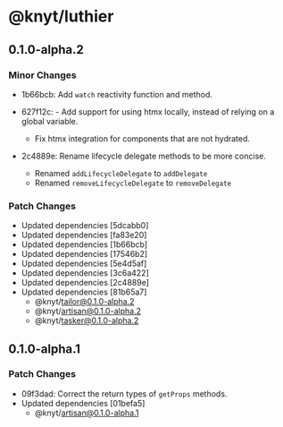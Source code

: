 # @knyt/luthier

## 0.1.0-alpha.2

### Minor Changes

- 1b66bcb: Add `watch` reactivity function and method.
- 627f12c: - Add support for using htmx locally, instead of relying on a global variable.
  - Fix htmx integration for components that are not hydrated.
- 2c4889e: Rename lifecycle delegate methods to be more concise.

  - Renamed `addLifecycleDelegate` to `addDelegate`
  - Renamed `removeLifecycleDelegate` to `removeDelegate`

### Patch Changes

- Updated dependencies [5dcabb0]
- Updated dependencies [fa83e20]
- Updated dependencies [1b66bcb]
- Updated dependencies [17546b2]
- Updated dependencies [5e4d5af]
- Updated dependencies [3c6a422]
- Updated dependencies [2c4889e]
- Updated dependencies [81b65a7]
  - @knyt/tailor@0.1.0-alpha.2
  - @knyt/artisan@0.1.0-alpha.2
  - @knyt/tasker@0.1.0-alpha.2

## 0.1.0-alpha.1

### Patch Changes

- 09f3dad: Correct the return types of `getProps` methods.
- Updated dependencies [01befa5]
  - @knyt/artisan@0.1.0-alpha.1

